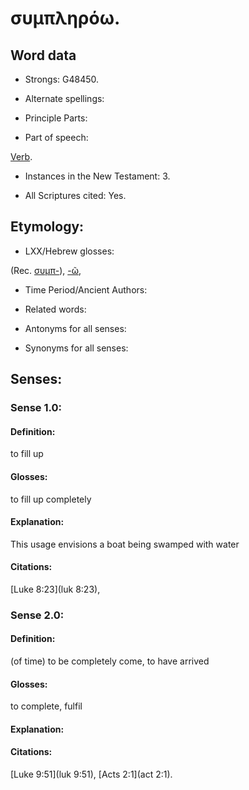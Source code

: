 # συμπληρόω.

<!-- Status: S2=NeedsReview -->
<!-- Lexica used for edits: BDAG LN FFM BN LSJM MM   -->

## Word data

* Strongs: G48450.

* Alternate spellings:



* Principle Parts: 


* Part of speech: 

[Verb](http://ugg.readthedocs.io/en/latest/verb.html).

* Instances in the New Testament: 3.

* All Scriptures cited: Yes.

## Etymology: 


* LXX/Hebrew glosses: 

(Rec. [συμπ-]()), [-ῶ](), 

* Time Period/Ancient Authors: 


* Related words: 

* Antonyms for all senses:

* Synonyms for all senses: 


## Senses: 

### Sense  1.0: 

#### Definition: 

to fill up

#### Glosses: 

to fill up completely

#### Explanation: 

This usage envisions a boat being swamped with water

#### Citations: 

[Luke 8:23](luk 8:23),

### Sense  2.0: 

#### Definition: 

(of time) to be completely come, to have arrived

#### Glosses: 

to complete, fulfil

#### Explanation: 


#### Citations: 

[Luke 9:51](luk 9:51), [Acts 2:1](act 2:1).